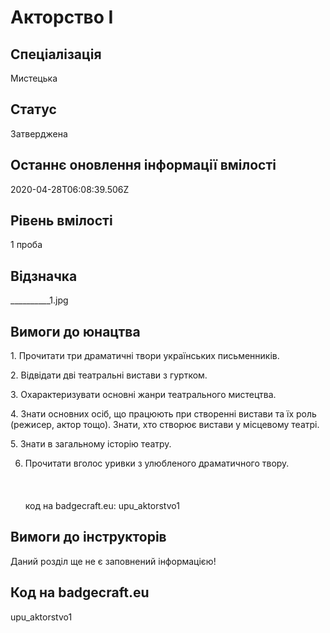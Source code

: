# Акторство І

## Спеціалізація

Мистецька

## Статус

Затверджена

## Останнє оновлення інформації вмілості

2020-04-28T06:08:39.506Z

## Рівень вмілості

1 проба

## Відзначка

__________1.jpg

## Вимоги до юнацтва

<p>1. Прочитати три драматичні твори українських письменників.</p>

<p>2. Відвідати дві театральні вистави з гуртком. </p>

<p>3. Охарактеризувати основні жанри театрального мистецтва.</p>

<p>4. Знати основних осіб, що працюють при створенні вистави та їх
роль (режисер, актор тощо). Знати, хто створює вистави у місцевому театрі.</p>

<p>5. Знати в загальному історію театру.</p>

6. Прочитати вголос уривки з улюбленого драматичного твору.<br><br><br><br>код на badgecraft.eu: upu_aktorstvo1<br>

## Вимоги до інструкторів

Даний розділ ще не є заповнений інформацією!

## Код на badgecraft.eu

upu_aktorstvo1